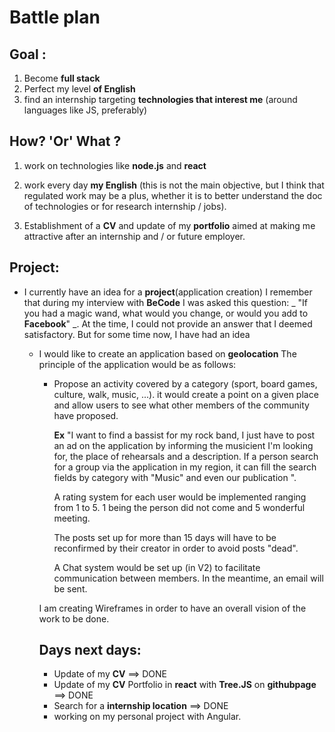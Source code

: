 # **Battle plan**

## Goal :

1. Become **full stack**
2. Perfect my level **of English**
3. find an internship targeting **technologies that interest me** (around languages ​​like JS, preferably)

## How? 'Or' What ?

1. work on technologies like **node.js** and **react**

2. work every day **my English** (this is not the main objective, but I think that regulated work may be a plus, whether it is to better understand the doc of technologies or for research internship / jobs).

3. Establishment of a **CV** and update of my **portfolio** aimed at making me attractive after an internship and / or future employer.

## Project:

- I currently have an idea for a **project**(application creation) I remember that during my interview with **BeCode** I was asked this question: _ "If you had a magic wand, what would you change, or would you add to **Facebook**" _.
  At the time, I could not provide an answer that I deemed satisfactory. But for some time now, I have had an idea

  - I would like to create an application based on **geolocation**
    The principle of the application would be as follows:

    - Propose an activity covered by a category (sport, board games, culture, walk, music, ...).
      it would create a point on a given place and allow users to see what other members of the community have proposed.

      **Ex** "I want to find a bassist for my rock band, I just have to post an ad on the application by informing the musicient I'm looking for, the place of rehearsals and a description. If a person search for a group via the application in my region, it can fill the search fields by category with "Music" and even our publication ".

      A rating system for each user would be implemented ranging from 1 to 5.
      1 being the person did not come and 5 wonderful meeting.

      The posts set up for more than 15 days will have to be reconfirmed by their creator in order to avoid posts "dead".

      A Chat system would be set up (in V2) to facilitate communication between members. In the meantime, an email will be sent.

    I am creating Wireframes in order to have an overall vision of the work to be done.


    ## Days next days:

    - Update of my **CV** ==> DONE
    - Update of my **CV** Portfolio in **react** with **Tree.JS** on **githubpage** ==> DONE
    - Search for a **internship location** ==> DONE
    - working on my personal project with Angular.
